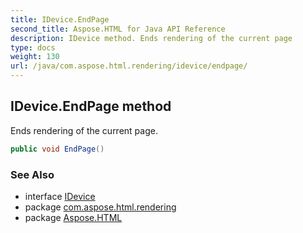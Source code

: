 ```yaml
---
title: IDevice.EndPage
second_title: Aspose.HTML for Java API Reference
description: IDevice method. Ends rendering of the current page
type: docs
weight: 130
url: /java/com.aspose.html.rendering/idevice/endpage/
---
```

## IDevice.EndPage method

Ends rendering of the current page.

```java
public void EndPage()
```

### See Also

* interface [IDevice](../)
* package [com.aspose.html.rendering](../../idevice/)
* package [Aspose.HTML](../../../)
